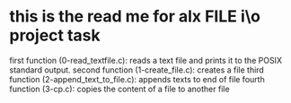 this is the read me for alx FILE i\o project task
===================================================================
first function (0-read_textfile.c):
			 reads a text file and prints it to the POSIX standard output.
second function (1-create_file.c):
			creates a file
third function (2-append_text_to_file.c):
			appends texts to end of file
fourth function (3-cp.c):
			copies the content of a file to another file
